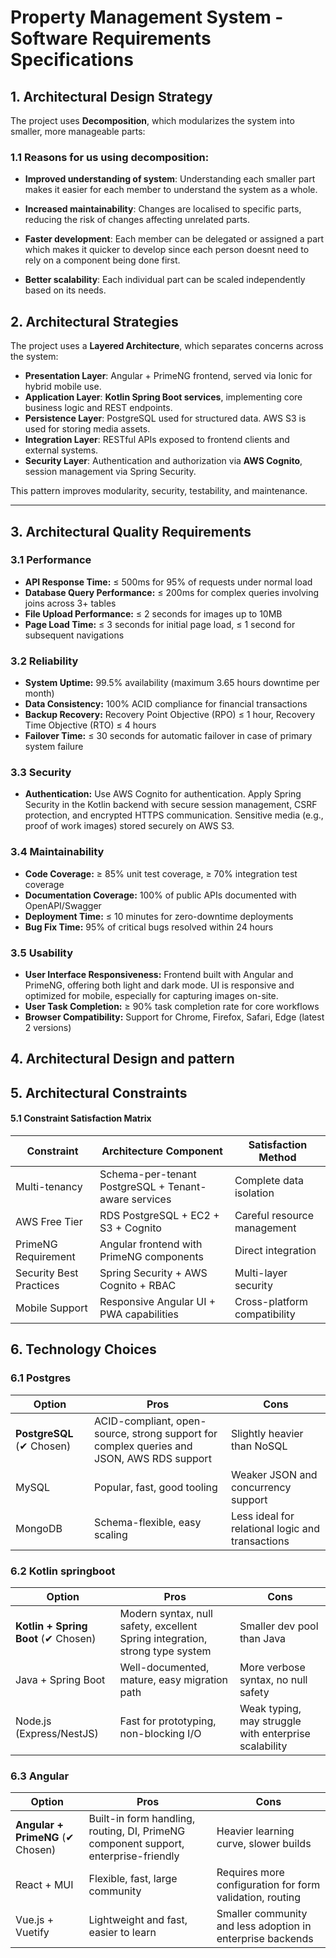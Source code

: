 # Property Management System - Software Requirements Specifications

## 1. Architectural Design Strategy

The project uses **Decomposition**, which modularizes the system into smaller, more manageable parts:

### 1.1 Reasons for us using decomposition:
- **Improved understanding of system**: Understanding each smaller part makes it easier for each member to understand the system as a whole.
- **Increased maintainability**: Changes are localised to specific parts, reducing the risk of changes affecting unrelated parts.

- **Faster development**: Each member can be delegated or assigned a part which makes it quicker to develop since each person doesnt need to rely on a component being done first.

- **Better scalability**: Each individual part can be scaled independently based on its needs.

## 2. Architectural Strategies

The project uses a **Layered Architecture**, which separates concerns across the system:

- **Presentation Layer**: Angular + PrimeNG frontend, served via Ionic for hybrid mobile use.
- **Application Layer**: **Kotlin Spring Boot services**, implementing core business logic and REST endpoints.
- **Persistence Layer**: PostgreSQL used for structured data. AWS S3 is used for storing media assets.
- **Integration Layer**: RESTful APIs exposed to frontend clients and external systems.
- **Security Layer**: Authentication and authorization via **AWS Cognito**, session management via Spring Security.

This pattern improves modularity, security, testability, and maintenance.

---

## 3. Architectural Quality Requirements

### 3.1 Performance
- **API Response Time:** ≤ 500ms for 95% of requests under normal load
- **Database Query Performance:** ≤ 200ms for complex queries involving joins across 3+ tables
- **File Upload Performance:** ≤ 2 seconds for images up to 10MB
- **Page Load Time:** ≤ 3 seconds for initial page load, ≤ 1 second for subsequent navigations

### 3.2 Reliability
- **System Uptime:** 99.5% availability (maximum 3.65 hours downtime per month)
- **Data Consistency:** 100% ACID compliance for financial transactions
- **Backup Recovery:** Recovery Point Objective (RPO) ≤ 1 hour, Recovery Time Objective (RTO) ≤ 4 hours
- **Failover Time:** ≤ 30 seconds for automatic failover in case of primary system failure
### 3.3 Security
- **Authentication:** Use AWS Cognito for authentication. Apply Spring Security in the Kotlin backend with secure session management, CSRF protection, and encrypted HTTPS communication. Sensitive media (e.g., proof of work images) stored securely on AWS S3.

### 3.4 Maintainability
- **Code Coverage:** ≥ 85% unit test coverage, ≥ 70% integration test coverage
- **Documentation Coverage:** 100% of public APIs documented with OpenAPI/Swagger
- **Deployment Time:** ≤ 10 minutes for zero-downtime deployments
- **Bug Fix Time:** 95% of critical bugs resolved within 24 hours
### 3.5 Usability
- **User Interface Responsiveness:** Frontend built with Angular and PrimeNG, offering both light and dark mode. UI is responsive and optimized for mobile, especially for capturing images on-site.
- **User Task Completion:** ≥ 90% task completion rate for core workflows
- **Browser Compatibility:** Support for Chrome, Firefox, Safari, Edge (latest 2 versions)
## 4. Architectural Design and pattern

## 5. Architectural Constraints
#### 5.1 Constraint Satisfaction Matrix

| Constraint | Architecture Component | Satisfaction Method |
|------------|----------------------|---------------------|
| Multi-tenancy | Schema-per-tenant PostgreSQL + Tenant-aware services | Complete data isolation |
| AWS Free Tier | RDS PostgreSQL + EC2 + S3 + Cognito | Careful resource management |
| PrimeNG Requirement | Angular frontend with PrimeNG components | Direct integration |
| Security Best Practices | Spring Security + AWS Cognito + RBAC | Multi-layer security |
| Mobile Support | Responsive Angular UI + PWA capabilities | Cross-platform compatibility |
## 6. Technology Choices

### 6.1 Postgres

| Option                    | Pros                                                                                      | Cons                                             |
| ------------------------- | ----------------------------------------------------------------------------------------- | ------------------------------------------------ |
| **PostgreSQL** (✔ Chosen) | ACID-compliant, open-source, strong support for complex queries and JSON, AWS RDS support | Slightly heavier than NoSQL                      |
| MySQL                     | Popular, fast, good tooling                                                               | Weaker JSON and concurrency support              |
| MongoDB                   | Schema-flexible, easy scaling                                                             | Less ideal for relational logic and transactions |


### 6.2 Kotlin springboot 
| Option                              | Pros                                                                         | Cons                                                  |
| ----------------------------------- | ---------------------------------------------------------------------------- | ----------------------------------------------------- |
| **Kotlin + Spring Boot** (✔ Chosen) | Modern syntax, null safety, excellent Spring integration, strong type system | Smaller dev pool than Java                            |
| Java + Spring Boot                  | Well-documented, mature, easy migration path                                 | More verbose syntax, no null safety                   |
| Node.js (Express/NestJS)            | Fast for prototyping, non-blocking I/O                                       | Weak typing, may struggle with enterprise scalability |

### 6.3 Angular
| Option                           | Pros                                                                                | Cons                                                       |
| -------------------------------- | ----------------------------------------------------------------------------------- | ---------------------------------------------------------- |
| **Angular + PrimeNG** (✔ Chosen) | Built-in form handling, routing, DI, PrimeNG component support, enterprise-friendly | Heavier learning curve, slower builds                      |
| React + MUI                      | Flexible, fast, large community                                                     | Requires more configuration for form validation, routing   |
| Vue.js + Vuetify                 | Lightweight and fast, easier to learn                                               | Smaller community and less adoption in enterprise backends |
